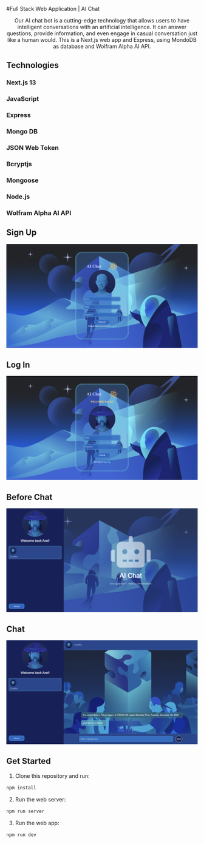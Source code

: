 #Full Stack Web Application | AI Chat 

<p align="center">
Our AI chat bot is a cutting-edge technology that allows users to have intelligent conversations with an artificial intelligence. It can answer questions, provide information, and even engage in casual conversation just like a human would.
This is a Next.js web app and Express, using MondoDB as database and Wolfram Alpha AI API.

## Technologies

### Next.js 13                
### JavaScript
### Express
### Mongo DB
### JSON Web Token
### Bcryptjs
### Mongoose
### Node.js
### Wolfram Alpha AI API


##
## Sign Up

<img src='./public/images/signup.png'/>


##
## Log In

<img src='./public/images/login-image.png'/>


##
## Before Chat

<img src='./public/images/prev-chat.png'/>


##
## Chat

<img src='./public/images/chat-image.png'/>


## Get Started

1. Clone this repository and run:
```sh
npm install
```
2. Run the web server:
```sh
npm run server
```
3. Run the web app:
```sh
npm run dev
```



